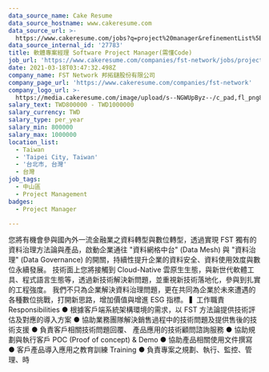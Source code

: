 ```yaml
---
data_source_name: Cake Resume
data_source_hostname: www.cakeresume.com
data_source_url: >-
  https://www.cakeresume.com/jobs?q=project%20manager&refinementList%5Blang_name%5D%5B0%5D=English&refinementList%5Bsalary_type%5D=per_year&range%5Bsalary_range%5D%5Bmin%5D=1000000&page=2
data_source_internal_id: '27783'
title: 軟體專案經理 Software Project Manager(需懂Code)
job_url: 'https://www.cakeresume.com/companies/fst-network/jobs/project-manager-f33e23'
date: 2021-03-18T03:47:32.498Z
company_name: FST Network 邦拓鏈股份有限公司
company_page_url: 'https://www.cakeresume.com/companies/fst-network'
company_logo_url: >-
  https://media.cakeresume.com/image/upload/s--NGWUpByz--/c_pad,fl_png8,h_200,w_200/v1610531404/ac8gnbsgjgcdjqkqsdk8.png
salary_text: TWD800000 - TWD1000000
salary_currency: TWD
salary_type: per_year
salary_min: 800000
salary_max: 1000000
location_list:
  - Taiwan
  - 'Taipei City, Taiwan'
  - '台北市, 台灣'
  - 台灣
job_tags:
  - 中山區
  - Project Management
badges:
  - Project Manager

---
```


您將有機會參與國內外一流金融業之資料轉型與數位轉型，透過實現 FST 獨有的資料治理方法論與產品，啟動企業通往 "資料網格中台" (Data Mesh) 與 "資料治理" (Data Governance) 的開關，持續性提升企業的資料安全、資料使用效度與數位永續發展。 技術面上您將接觸到 Cloud-Native 雲原生生態，與新世代軟體工具、程式語言生態等，透過新技術解決新問題，並重視新技術落地化，參與到扎實的工程強度。 我們不只為企業解決資料治理問題，更在共同為企業於未來遭遇的各種數位挑戰，打開新思路，增加價值與增進 ESG 指標。 ▍工作職責 Responsibilities ● 根據客戶端系統架構環境的需求，以 FST 方法論提供技術評估及對應的導入方案 ● 協助業務團隊解決銷售過程中的技術問題及提供售後的技術支援 ● 負責客戶相關技術問題回覆、 產品應用的技術顧問諮詢服務 ● 協助規劃與執行客戶 POC (Proof of concept) & Demo ● 協助產品相關使用文件撰寫 ● 客戶產品導入應用之教育訓練 Training ● 負責專案之規劃、執行、監控、管理、時